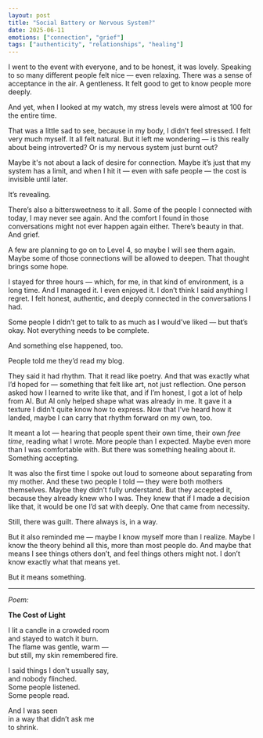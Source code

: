 ```yaml
---
layout: post
title: "Social Battery or Nervous System?"
date: 2025-06-11
emotions: ["connection", "grief"]
tags: ["authenticity", "relationships", "healing"]
---
```


I went to the event with everyone, and to be honest, it was lovely. Speaking to so many different people felt nice — even relaxing. There was a sense of acceptance in the air. A gentleness. It felt good to get to know people more deeply.

And yet, when I looked at my watch, my stress levels were almost at 100 for the entire time.

That was a little sad to see, because in my body, I didn’t feel stressed. I felt very much myself. It all felt natural. But it left me wondering — is this really about being introverted? Or is my nervous system just burnt out?

Maybe it's not about a lack of desire for connection. Maybe it’s just that my system has a limit, and when I hit it — even with safe people — the cost is invisible until later.

It’s revealing.

There’s also a bittersweetness to it all. Some of the people I connected with today, I may never see again. And the comfort I found in those conversations might not ever happen again either. There’s beauty in that. And grief.

A few are planning to go on to Level 4, so maybe I will see them again. Maybe some of those connections will be allowed to deepen. That thought brings some hope.

I stayed for three hours — which, for me, in that kind of environment, is a long time. And I managed it. I even enjoyed it. I don’t think I said anything I regret. I felt honest, authentic, and deeply connected in the conversations I had.

Some people I didn’t get to talk to as much as I would’ve liked — but that’s okay. Not everything needs to be complete.

And something else happened, too.

People told me they’d read my blog.

They said it had rhythm. That it read like poetry. And that was exactly what I’d hoped for — something that felt like art, not just reflection. One person asked how I learned to write like that, and if I’m honest, I got a lot of help from AI. But AI only helped shape what was already in me. It gave it a texture I didn’t quite know how to express. Now that I’ve heard how it landed, maybe I can carry that rhythm forward on my own, too.

It meant a lot — hearing that people spent their own time, their own *free time*, reading what I wrote. More people than I expected. Maybe even more than I was comfortable with. But there was something healing about it. Something accepting.

It was also the first time I spoke out loud to someone about separating from my mother. And these two people I told — they were both mothers themselves. Maybe they didn’t fully understand. But they accepted it, because they already knew who I was. They knew that if I made a decision like that, it would be one I’d sat with deeply. One that came from necessity.

Still, there was guilt. There always is, in a way.

But it also reminded me — maybe I know myself more than I realize. Maybe I know the theory behind all this, more than most people do. And maybe that means I see things others don’t, and feel things others might not. I don’t know exactly what that means yet.

But it means something.

---

*Poem:*

**The Cost of Light**

I lit a candle in a crowded room  
and stayed to watch it burn.  
The flame was gentle, warm —  
but still, my skin remembered fire.

I said things I don't usually say,  
and nobody flinched.  
Some people listened.  
Some people read.

And I was seen  
in a way that didn’t ask me  
to shrink.
